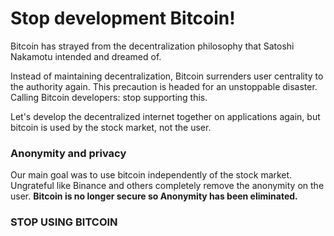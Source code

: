 # Stop development Bitcoin!
Bitcoin has strayed from the decentralization philosophy that Satoshi Nakamotu intended and dreamed of.

Instead of maintaining decentralization, Bitcoin surrenders user centrality to the authority again. This precaution is headed for an unstoppable disaster. Calling Bitcoin developers: stop supporting this.

Let's develop the decentralized internet together on applications again, but bitcoin is used by the stock market, not the user.

### Anonymity and privacy
Our main goal was to use bitcoin independently of the stock market. Ungrateful like Binance and others completely remove the anonymity on the user.
**Bitcoin is no longer secure so Anonymity has been eliminated.**

### STOP USING BITCOIN
